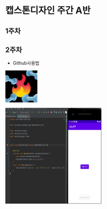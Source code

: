 # 캡스톤디자인 주간 A반

## 1주차

## 2주차
  - Github사용법
  
<img width="100" height="100" src="./png/어플.jpg"></img>

<img width="300" height="300" src="./png/2주차.jpg"></img>

